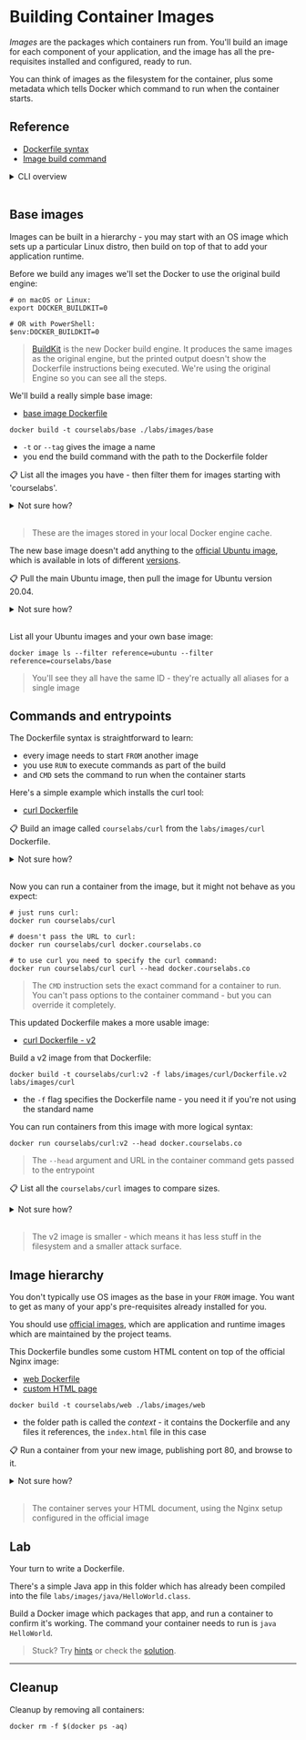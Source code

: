 # Building Container Images

*Images* are the packages which containers run from. You'll build an image for each component of your application, and the image has all the pre-requisites installed and configured, ready to run.

You can think of images as the filesystem for the container, plus some metadata which tells Docker which command to run when the container starts.

## Reference

- [Dockerfile syntax](https://docs.docker.com/engine/reference/builder/)
- [Image build command](https://docs.docker.com/engine/reference/commandline/image_build/)


<details>
  <summary>CLI overview</summary>

You use the `image` commands to work with images. The build command also has aliases:

```
docker image --help

docker build --help

docker history --help
```

</details><br/>


## Base images

Images can be built in a hierarchy - you may start with an OS image which sets up a particular Linux distro, then build on top of that to add your application runtime.

Before we build any images we'll set the Docker to use the original build engine:

```
# on macOS or Linux:
export DOCKER_BUILDKIT=0

# OR with PowerShell:
$env:DOCKER_BUILDKIT=0
```

> [BuildKit](https://docs.docker.com/develop/develop-images/build_enhancements/) is the new Docker build engine. It produces the same images as the original engine, but the printed output doesn't show the Dockerfile instructions being executed. We're using the original Engine so you can see all the steps.

We'll build a really simple base image:

- [base image Dockerfile](./base/Dockerfile)

```
docker build -t courselabs/base ./labs/images/base
```

- `-t` or `--tag` gives the image a name
- you end the build command with the path to the Dockerfile folder


📋 List all the images you have - then filter them for images starting with 'courselabs'.

<details>
  <summary>Not sure how?</summary>

```
# list all local images:
docker image ls

# and filter for the courselabs images:
docker image ls 'courselabs/*'
```

</details><br/>

> These are the images stored in your local Docker engine cache.

The new base image doesn't add anything to the [official Ubuntu image](https://hub.docker.com/_/ubuntu), which is available in lots of different [versions](https://hub.docker.com/_/ubuntu?tab=tags&page=1&ordering=last_updated).


📋 Pull the main Ubuntu image, then pull the image for Ubuntu version 20.04.


<details>
  <summary>Not sure how?</summary>

```
docker pull ubuntu

# image versions are set in the tag name:
docker pull ubuntu:20.04
```

</details><br/>

List all your Ubuntu images and your own base image:

```
docker image ls --filter reference=ubuntu --filter reference=courselabs/base
```

> You'll see they all have the same ID - they're actually all aliases for a single image

## Commands and entrypoints

The Dockerfile syntax is straightforward to learn:

- every image needs to start `FROM` another image
- you use `RUN` to execute commands as part of the build
- and `CMD` sets the command to run when the container starts

Here's a simple example which installs the curl tool:

- [curl Dockerfile](./curl/Dockerfile)

📋 Build an image called `courselabs/curl` from the `labs/images/curl` Dockerfile.

<details>
  <summary>Not sure how?</summary>

```
docker build -t courselabs/curl ./labs/images/curl
```

</details><br/>

Now you can run a container from the image, but it might not behave as you expect:

```
# just runs curl:
docker run courselabs/curl 

# doesn't pass the URL to curl:
docker run courselabs/curl docker.courselabs.co

# to use curl you need to specify the curl command:
docker run courselabs/curl curl --head docker.courselabs.co
```

> The `CMD` instruction sets the exact command for a container to run. You can't pass options to the container command - but you can override it completely.

This updated Dockerfile makes a more usable image:

- [curl Dockerfile - v2](./curl/Dockerfile.v2)

Build a v2 image from that Dockerfile:

```
docker build -t courselabs/curl:v2 -f labs/images/curl/Dockerfile.v2 labs/images/curl
```

- the `-f` flag specifies the Dockerfile name - you need it if you're not using the standard name

You can run containers from this image with more logical syntax:

```
docker run courselabs/curl:v2 --head docker.courselabs.co
```

> The `--head` argument and URL in the container command gets passed to the entrypoint

📋 List all the `courselabs/curl` images to compare sizes.

<details>
  <summary>Not sure how?</summary>

```
docker image ls courselabs/curl
```

</details><br/>

> The v2 image is smaller - which means it has less stuff in the filesystem and a smaller attack surface.


## Image hierarchy

You don't typically use OS images as the base in your `FROM` image. You want to get as many of your app's pre-requisites already installed for you.

You should use [official images](https://hub.docker.com/search?q=&type=image&image_filter=official&category=languages), which are application and runtime images which are maintained by the project teams.

This Dockerfile bundles some custom HTML content on top of the official Nginx image:

- [web Dockerfile](./web/Dockerfile)
- [custom HTML page](./web/index.html)

```
docker build -t courselabs/web ./labs/images/web
```

- the folder path is called the *context* - it contains the Dockerfile and any files it references, the `index.html` file in this case

📋 Run a container from your new image, publishing port 80, and browse to it.

<details>
  <summary>Not sure how?</summary>

```
# use any free local port, e.g. 8090:
docker run -d -p 8090:80 courselabs/web

curl localhost:8090
```

</details><br/>

> The container serves your HTML document, using the Nginx setup configured in the official image 

## Lab

Your turn to write a Dockerfile. 

There's a simple Java app in this folder which has already been compiled into the file `labs/images/java/HelloWorld.class`.

Build a Docker image which packages that app, and run a container to confirm it's working. The command your container needs to run is `java HelloWorld`.

> Stuck? Try [hints](hints.md) or check the [solution](solution.md).

___
## Cleanup

Cleanup by removing all containers:

```
docker rm -f $(docker ps -aq)
```